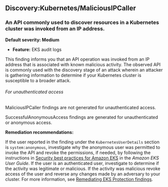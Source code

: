 Discovery:Kubernetes/MaliciousIPCaller
--------------------------------------

### An API commonly used to discover resources in a Kubernetes cluster was invoked from an IP address.

**Default severity: Medium**

* **Feature:** EKS audit logs

This finding informs you that an API operation was invoked from an IP address that is associated with known malicious activity. The observed API is commonly used with the discovery stage of an attack wherein an attacker is gathering information to determine if your Kubernetes cluster is susceptible to a broader attack.

###### For unauthenticated access

MaliciousIPCaller findings are not generated for unauthenticated access.

SuccessfulAnonymousAccess findings are generated for unauthenticated or anonymous access.

**Remediation recommendations:**

If the user reported in the finding under the `KubernetesUserDetails` section is `system:anonymous`, investigate why the anonymous user was permitted to invoke the API and revoke the permissions, if needed, by following the instructions in [Security best practices for Amazon EKS](https://docs.aws.amazon.com/eks/latest/userguide/security-best-practices.html) in the *Amazon EKS User Guide*. If the user is an authenticated user, investigate to determine if the activity was legitimate or malicious. If the activity was malicious revoke access of the user and reverse any changes made by an adversary to your cluster. For more information, see [Remediating EKS Protection findings](./guardduty-remediate-kubernetes.html).